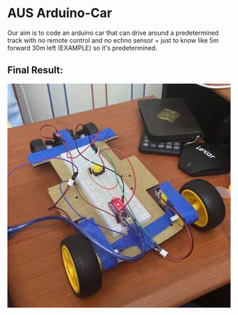 # AUS Arduino-Car


 Our aim is to code an arduino car that can drive around a predetermined track with no remote control and no echno sensor + just to know like 5m forward 30m left (EXAMPLE) so it's predetermined. 


## Final Result:

![](https://github.com/Shadow-Rhodium/Arduino-Car/blob/main/IMG_0585.jpg?raw=true)

